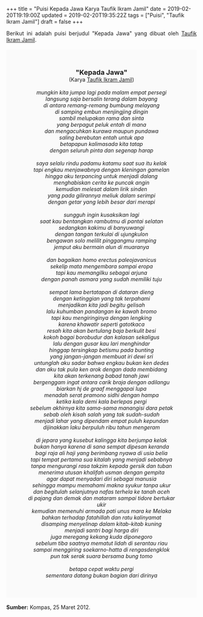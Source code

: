 +++
title = "Puisi Kepada Jawa Karya Taufik Ikram Jamil"
date = 2019-02-20T19:19:00Z
updated = 2019-02-20T19:35:22Z
tags = ["Puisi", "Taufik Ikram Jamil"]
draft = false
+++

<div dir="ltr" style="text-align: left;" trbidi="on"><div dir="ltr" style="text-align: left;" trbidi="on"><div style="text-align: justify;">Berikut ini adalah puisi berjudul "Kepada Jawa" yang dibuat oleh <a href="https://ensiklopedia.kemdikbud.go.id/sastra/artikel/Taufik_Ikram_Jamil" target="_blank">Taufik Ikram Jamil</a>.</div><br /><div style="background: #FAFAFA; font-size: 14px; height: auto; margin: 0 auto; padding: 50px; text-align: center; width: auto;"><span style="font-size: 18px;"><b>"Kepada Jawa"</b></span><br />(Karya <a href="https://www.sekata.web.id/tags/taufik-ikram-jamil" target="_blank">Taufik Ikram Jamil</a>) <br /><br /><i>mungkin kita jumpa lagi pada malam empat persegi<br />langsung saja bersalin terang dalam bayang<br />di antara remang-remang bumbung melayang<br />di samping embun menjingjing dingin<br />sambil melupakan rama dan sinta<br />yang berpagut peluk entah di mana<br />dan mengacuhkan kurawa maupun pundawa<br />saling berebutan entah untuk apa<br />betapapun kalimasada kita tatap<br />dengan seluruh pinta dan segenap harap<br /><br />saya selalu rindu padamu katamu saat sua itu kelak<br />tapi engkau menjawabnya dengan kleningan gamelan<br />hingga aku terpancing untuk menjadi dalang<br />menghabiskan cerita ke puncak angin<br />kemudian melesat dalam lirik sinden<br />yang pada gilirannya meliuk dalam serimpi<br />dengan getar yang lebih besar dari merapi<br /><br />sungguh ingin kusaksikan lagi<br />saat kau bentangkan rambutmu di pantai selatan<br />sedangkan kakimu di banyuwangi<br />dengan tangan terkulai di ujungkulon<br />bengawan solo melilit pinggangmu ramping<br />jemput aku bermain alun di muaranya<br /><br />dan bagaikan homo erectus paleojavanicus<br />sekelip mata mengembara sampai eropa<br />tapi kau memangilku sebagai arjuna<br />dengan panah asmara yang sudah memiliki tuju<br /><br />sempat lama bertatapan di dataran dieng<br />dengan ketinggian yang tak terpahami<br />menjadikan kita jadi begitu gelisah<br />lalu kuhumban pandangan ke kawah bromo<br />tapi kau mengiringinya dengan lengking<br />karena khawatir seperti gatotkaca<br />resah kita akan bertulang baja berkulit besi<br />kokoh bagai borobudur dan kalasan sekaligus<br />lalu dengan gusar kau lari menghindar<br />hinggap tersingkap betismu pada bunting<br />yang jangan-jangan membuat iri dewi sri<br />untunglah aku sadar bahwa engkau bukan ken dedes<br />dan aku tak pula ken arok dengan dada membidang<br />kita akan terkenang babad tanah jawi<br />bergenggam ingat antara carik braja dengan adilangu<br />biarkan hj de graaf menggapai lupa<br />menadah serat pramono sidhi dengan hampa<br />ketika kala demi kala berlepas pergi<br />sebelum akhirnya kita sama-sama manangisi dara petak<br />sebab oleh kisah salah yang tak sudah-sudah<br />menjadi lahar yang dipendam empat puluh kepundan<br />dijinakkan laku berpuluh ribu tahun mengeram<br /><br />di jepara yang kusebut kalingga kita berjumpa kelak<br />bukan hanya karena di sana sempat dipesan keranda<br />bagi raja ali haji yang berimbang nyawa di usia belia<br />tapi tempat pertama sua kitalah yang menjadi sebabnya<br />tanpa mengurangi rasa takzim kepada gersik dan tuban<br />menerima utusan khalifah usman dengan gempita<br />agar dapat menyadari diri sebagai manusia<br />sehingga mampu memahami makna syukur tanpa ukur<br />dan begitulah selanjutnya nafas terhela ke tanah aceh<br />di pajang dan demak dan mataram sampai tidore bertukar ukir<br />kemudian memenuhi armada pati unus mara ke Melaka<br />bahkan terhadap fatahillah dan ratu kalinyamat<br />disamping menyelinap dalam kitab-kitab kuning<br />menjadi santri bagi harga diri<br />juga meregang kekang kuda diponegoro<br />sebelum tiba saatnya mematut lidah di serantau riau<br />sampai menggiring soekarno-hatta di rengasdengklok<br />pun tak serak suara bersama bung tomo<br /><br />betapa cepat waktu pergi<br />sementara datang bukan bagian dari dirinya</i></div></div><br /><div style="text-align: justify;"><b>Sumber:</b> Kompas, 25 Maret 2012.</div></div>
